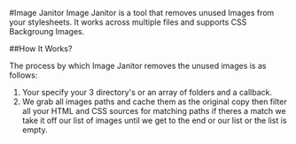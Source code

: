 #Image Janitor
Image Janitor is a tool that removes unused Images from your stylesheets. It works across multiple files and supports CSS Backgroung Images.

##How It Works?

The process by which Image Janitor removes the unused images is as follows:

1. Your specify your 3 directory's or an array of folders and a callback.
2. We grab all images paths and cache them as the original copy then filter all your HTML and CSS sources for matching paths if theres a match we take it off our list of images until we get to the end or our list or the list is empty.

